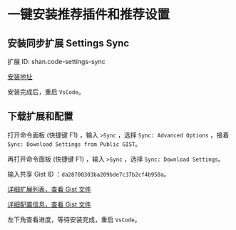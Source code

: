 # 一键安装推荐插件和推荐设置

## 安装同步扩展 Settings Sync

扩展 ID: shan.code-settings-sync

[安装地址](https://marketplace.visualstudio.com/items?itemName=Shan.code-settings-sync)

安装完成后，重启 `VsCode`。

## 下载扩展和配置

打开命令面板 (快捷键 F1) ，输入 `>Sync` ，选择 `Sync: Advanced Options` ，接着 `Sync: Download Settings from Public GIST`。

再打开命令面板 (快捷键 F1) ，输入 `>Sync` ，选择 `Sync: Download Settings`。

输入共享 Gist ID ：`da28700303ba209bde7c37b2cf4b950a`。

[详细扩展列表，查看 Gist 文件](https://gist.github.com/arbing/da28700303ba209bde7c37b2cf4b950a#file-extensions-json)

[详细配置信息，查看 Gist 文件](https://gist.github.com/arbing/da28700303ba209bde7c37b2cf4b950a#file-settings-json)

左下角查看进度，等待安装完成，重启 `VsCode`。
